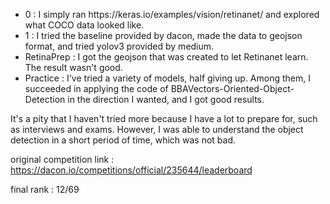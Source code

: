 <ul>
<li>0 : I simply ran https://keras.io/examples/vision/retinanet/ and explored what COCO data looked like.</li>

<li>1 : I tried the baseline provided by dacon, made the data to geojson format, and tried yolov3 provided by medium.</li>

<li>RetinaPrep : I got the geojson that was created to let Retinanet learn. The result wasn't good.</li>

<li>Practice : I've tried a variety of models, half giving up. Among them, I succeeded in applying the code of BBAVectors-Oriented-Object-Detection in the direction I wanted, and I got good results.</li>
</ul>
<p>
It's a pity that I haven't tried more because I have a lot to prepare for, such as interviews and exams. However, I was able to understand the object detection in a short period of time, which was not bad.
</p>
 
original competition link : https://dacon.io/competitions/official/235644/leaderboard

final rank : 12/69
